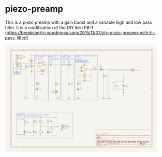 # piezo-preamp

This is a piezo preamp with a gain boost and a variable high and low pass filter.
It is a modification of the DIY ilski PB-1 (https://breaksberlin.wordpress.com/2015/11/07/diy-piezo-preamp-with-hi-pass-filter/).

![schematics of the preamp](/img/schematic.png)
